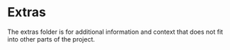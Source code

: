 # Extras

The extras folder is for additional information and context that does not fit into
other parts of the project.

